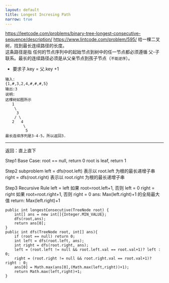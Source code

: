 ```yaml
---
layout: default
title: Longest Incresing Path
narrow: true
---
```


https://leetcode.com/problems/binary-tree-longest-consecutive-sequence/description/
https://www.lintcode.com/problem/595/
给一棵二叉树，找到最长连续路径的长度。  
这条路径是指 任何的节点序列中的起始节点到树中的任一节点都必须遵循 父-子 联系。最长的连续路径必须是从父亲节点到孩子节点（`不能逆序`）。

- 要求子.key = 父.key +1

```
输入:
{1,#,3,2,4,#,#,#,5}
输出:3
说明:
这棵树如图所示
   1
    \
     3
    / \
   2   4
        \
         5
最长连续序列是3-4-5，所以返回3.
```

---

返回：直上直下

Step1 Base Case:
root == null, return 0
root is leaf, return 1

Step2 subproblem
left = dfs(root.left) 表示以 root.left 为根的最长递增子串
right = dfs(root.right) 表示以 root.right 为根的最长递增子串

Step3 Recursive Rule
left = left 如果 root=root.left+1, 否则 left = 0
right = right 如果 root=root.right+1, 否则 right = 0
ans: Max(left.right)+1 的全局最大值
return: Max(left.right)+1

```
public int longestConsecutive(TreeNode root) {
    int[] ans = new int[]{Integer.MIN_VALUE};
    dfs(root,ans);
    return ans[0];
}
public int dfs(TreeNode root, int[] ans){
    if (root == null) return 0;
    int left = dfs(root.left, ans);
    int right = dfs(root.right, ans);
    left = (root.left != null && root.left.val == root.val+1)? left : 0;
    right = (root.right != null && root.right.val == root.val+1)? right : 0;
    ans[0] = Math.max(ans[0],(Math.max(left,right))+1);
    return Math.max(left,right)+1;
}
```
